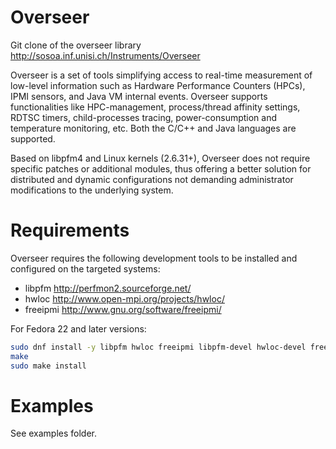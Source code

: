 # Overseer
Git clone of the overseer library http://sosoa.inf.unisi.ch/Instruments/Overseer

Overseer is a set of tools simplifying access to real-time measurement of low-level information such as 
Hardware Performance Counters (HPCs), IPMI sensors, and Java VM internal events. 
Overseer supports functionalities like HPC-management, process/thread affinity settings, 
RDTSC timers, child-processes tracing, power-consumption and temperature monitoring, etc. 
Both the C/C++ and Java languages are supported. 

Based on libpfm4 and Linux kernels (2.6.31+), Overseer does not require specific patches or additional modules, thus offering a better solution for distributed and dynamic configurations not demanding administrator modifications to the underlying system.

# Requirements

Overseer requires the following development tools to be installed and configured on the targeted systems:
- libpfm http://perfmon2.sourceforge.net/
- hwloc http://www.open-mpi.org/projects/hwloc/
- freeipmi http://www.gnu.org/software/freeipmi/

For Fedora 22 and later versions:
```bash
sudo dnf install -y libpfm hwloc freeipmi libpfm-devel hwloc-devel freeipmi-devel
make
sudo make install
```

# Examples

See examples folder.
